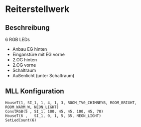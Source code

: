 # Reiterstellwerk

## Beschreibung

6 RGB LEDs

- Anbau EG hinten
- Einganstüre mit EG vorne
- 2.OG hinten
- 2.OG vorne
- Schaltraum
- Außenlicht (unter Schaltraum)

## MLL Konfiguration

```
HouseT(1, SI_1, 1, 4, 1, 3, ROOM_TV0_CHIMNEYB, ROOM_BRIGHT, ROOM_WARM_W, NEON_LIGHT)
ConstRGB(5 , SI_1, 100, 45, 45, 100, 45, 70)
HouseT(6 ,   SI_1, 0, 1, 5, 35, NEON_LIGHT)
SetLedCount(6)
```
